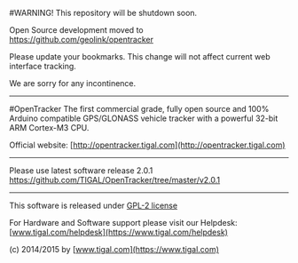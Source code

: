 #WARNING! 
This repository will be shutdown soon. 

Open Source development moved to https://github.com/geolink/opentracker

Please update your bookmarks. This change will not affect current web interface tracking. 

We are sorry for any incontinence.

---

#OpenTracker
The first commercial grade, fully open source and 100% Arduino compatible GPS/GLONASS vehicle tracker with a powerful 32-bit ARM Cortex-M3 CPU.

Official website: [http://opentracker.tigal.com](http://opentracker.tigal.com)

---

Please use latest software release 2.0.1    
https://github.com/TIGAL/OpenTracker/tree/master/v2.0.1

---




This software is released under [GPL-2 license](http://www.gnu.org/licenses/gpl-2.0.html)

For Hardware and Software support please visit our Helpdesk: [www.tigal.com/helpdesk](https://www.tigal.com/helpdesk)

(c) 2014/2015 by [www.tigal.com](https://www.tigal.com)



